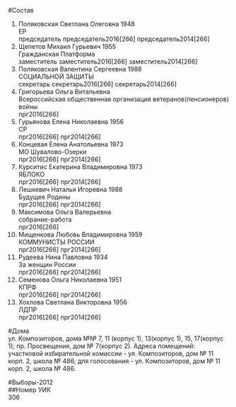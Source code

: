 #Состав  
1. Поляковская Светлана Олеговна 1948  
    ЕР  
    председатель председатель2016[266] председатель2014[266]  
2. Щепетов Михаил Гурьевич 1955  
    Гражданская Платформа  
    заместитель заместитель2016[266] заместитель2014[266]  
3. Поляковская Валентина Сергеевна 1988  
    СОЦИАЛЬНОЙ ЗАЩИТЫ  
    секретарь секретарь2016[266] секретарь2014[266]  
4. Григорьева Ольга Витальевна  
    Всероссийская общественная организация ветеранов(пенсионеров) войны  
    прг2016[266]  
5. Гурьянова Елена Николаевна 1956  
    СР  
    прг2016[266] прг2014[266]  
6. Концевая Елена Анатольевна 1973  
    МО Шувалово-Озерки  
    прг2016[266] прг2014[266]  
7. Курситис Екатерина Владимировна 1973  
    ЯБЛОКО  
    прг2016[266] прг2014[266]  
8. Лешкевич Наталья Игоревна 1988  
    Будущее Родины  
    прг2016[266] прг2014[266]  
9. Максимова Ольга Валерьевна  
    собрание-работа  
    прг2016[266]  
10. Мищенкова Любовь Владимировна 1959  
    КОММУНИСТЫ РОССИИ  
    прг2016[266] прг2014[266]  
11. Рудеева Нина Павловна 1934  
    За женщин России  
    прг2016[266] прг2014[266]  
12. Семенова Ольга Николаевна 1951  
    КПРФ  
    прг2016[266] прг2014[266]  
13. Хохлова Светлана Викторовна 1956  
    ЛДПР  
    прг2016[266] прг2014[266]  
  
#Дома  
ул. Композиторов, дома №№ 7, 11 (корпус 1), 13(корпус 1), 15, 17(корпус 1); пр. Просвещения, дом № 7(корпус 2). Адреса помещений: участковой избирательной комиссии - ул. Композиторов, дом № 11 корп. 2, школа № 486; для голосования - ул. Композиторов, дом № 11 корп. 2, школа № 486.  
  
#Выборы-2012  
##Номер УИК  
306  
